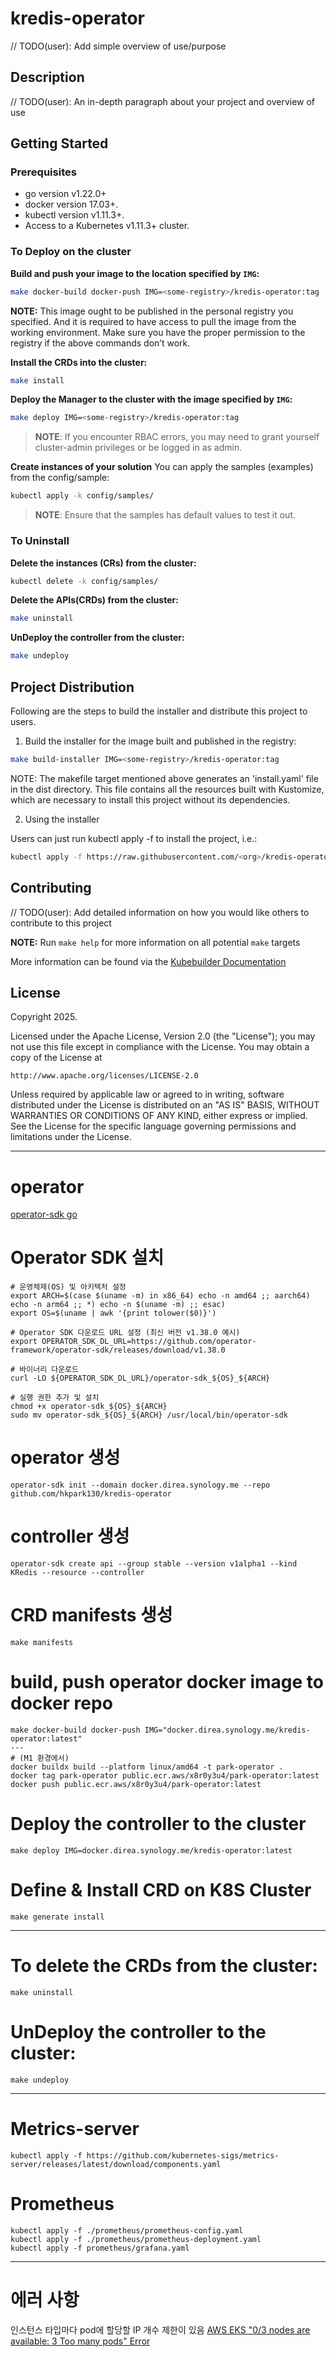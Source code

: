 # kredis-operator
// TODO(user): Add simple overview of use/purpose

## Description
// TODO(user): An in-depth paragraph about your project and overview of use

## Getting Started

### Prerequisites
- go version v1.22.0+
- docker version 17.03+.
- kubectl version v1.11.3+.
- Access to a Kubernetes v1.11.3+ cluster.

### To Deploy on the cluster
**Build and push your image to the location specified by `IMG`:**

```sh
make docker-build docker-push IMG=<some-registry>/kredis-operator:tag
```

**NOTE:** This image ought to be published in the personal registry you specified.
And it is required to have access to pull the image from the working environment.
Make sure you have the proper permission to the registry if the above commands don’t work.

**Install the CRDs into the cluster:**

```sh
make install
```

**Deploy the Manager to the cluster with the image specified by `IMG`:**

```sh
make deploy IMG=<some-registry>/kredis-operator:tag
```

> **NOTE**: If you encounter RBAC errors, you may need to grant yourself cluster-admin
privileges or be logged in as admin.

**Create instances of your solution**
You can apply the samples (examples) from the config/sample:

```sh
kubectl apply -k config/samples/
```

>**NOTE**: Ensure that the samples has default values to test it out.

### To Uninstall
**Delete the instances (CRs) from the cluster:**

```sh
kubectl delete -k config/samples/
```

**Delete the APIs(CRDs) from the cluster:**

```sh
make uninstall
```

**UnDeploy the controller from the cluster:**

```sh
make undeploy
```

## Project Distribution

Following are the steps to build the installer and distribute this project to users.

1. Build the installer for the image built and published in the registry:

```sh
make build-installer IMG=<some-registry>/kredis-operator:tag
```

NOTE: The makefile target mentioned above generates an 'install.yaml'
file in the dist directory. This file contains all the resources built
with Kustomize, which are necessary to install this project without
its dependencies.

2. Using the installer

Users can just run kubectl apply -f <URL for YAML BUNDLE> to install the project, i.e.:

```sh
kubectl apply -f https://raw.githubusercontent.com/<org>/kredis-operator/<tag or branch>/dist/install.yaml
```

## Contributing
// TODO(user): Add detailed information on how you would like others to contribute to this project

**NOTE:** Run `make help` for more information on all potential `make` targets

More information can be found via the [Kubebuilder Documentation](https://book.kubebuilder.io/introduction.html)

## License

Copyright 2025.

Licensed under the Apache License, Version 2.0 (the "License");
you may not use this file except in compliance with the License.
You may obtain a copy of the License at

    http://www.apache.org/licenses/LICENSE-2.0

Unless required by applicable law or agreed to in writing, software
distributed under the License is distributed on an "AS IS" BASIS,
WITHOUT WARRANTIES OR CONDITIONS OF ANY KIND, either express or implied.
See the License for the specific language governing permissions and
limitations under the License.

---

# operator

[operator-sdk go](https://sdk.operatorframework.io/docs/building-operators/golang/tutorial/)

# Operator SDK 설치

```
# 운영체제(OS) 및 아키텍처 설정
export ARCH=$(case $(uname -m) in x86_64) echo -n amd64 ;; aarch64) echo -n arm64 ;; *) echo -n $(uname -m) ;; esac)
export OS=$(uname | awk '{print tolower($0)}')

# Operator SDK 다운로드 URL 설정 (최신 버전 v1.38.0 예시)
export OPERATOR_SDK_DL_URL=https://github.com/operator-framework/operator-sdk/releases/download/v1.38.0

# 바이너리 다운로드
curl -LO ${OPERATOR_SDK_DL_URL}/operator-sdk_${OS}_${ARCH}

# 실행 권한 추가 및 설치
chmod +x operator-sdk_${OS}_${ARCH}
sudo mv operator-sdk_${OS}_${ARCH} /usr/local/bin/operator-sdk
```

# operator 생성
```
operator-sdk init --domain docker.direa.synology.me --repo github.com/hkpark130/kredis-operator
```

# controller 생성
```
operator-sdk create api --group stable --version v1alpha1 --kind KRedis --resource --controller
```

# CRD manifests 생성
```
make manifests
```

# build, push operator docker image to docker repo
```
make docker-build docker-push IMG="docker.direa.synology.me/kredis-operator:latest"
---
# (M1 환경에서)
docker buildx build --platform linux/amd64 -t park-operator .
docker tag park-operator public.ecr.aws/x8r0y3u4/park-operator:latest
docker push public.ecr.aws/x8r0y3u4/park-operator:latest
```

# Deploy the controller to the cluster
```
make deploy IMG=docker.direa.synology.me/kredis-operator:latest
```

# Define & Install CRD on K8S Cluster
```
make generate install
```

------------------------------------------------

# To delete the CRDs from the cluster:
```
make uninstall
```

# UnDeploy the controller to the cluster:
```
make undeploy
```

------------------------------------------------

# Metrics-server

```
kubectl apply -f https://github.com/kubernetes-sigs/metrics-server/releases/latest/download/components.yaml
```

# Prometheus

```
kubectl apply -f ./prometheus/prometheus-config.yaml
kubectl apply -f ./prometheus/prometheus-deployment.yaml
kubectl apply -f prometheus/grafana.yaml
```

------------------------------------------------

# 에러 사항

인스턴스 타입마다 pod에 할당할 IP 개수 제한이 있음
[AWS EKS "0/3 nodes are available: 3 Too many pods" Error](https://docs.aws.amazon.com/AWSEC2/latest/UserGuide/using-eni.html#AvailableIpPerENI)

